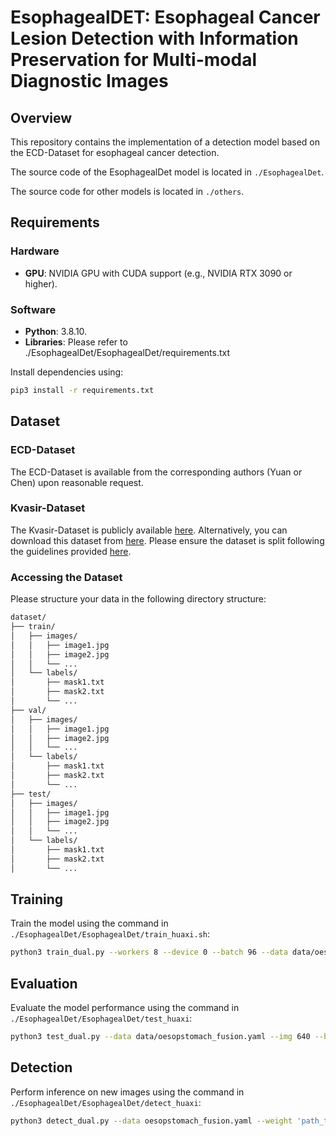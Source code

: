# **EsophagealDET: Esophageal Cancer Lesion Detection with Information Preservation for Multi-modal Diagnostic Images**

## **Overview**
This repository contains the implementation of a detection model based on the ECD-Dataset for esophageal cancer detection.

The source code of the EsophagealDet model is located in `./EsophagealDet`.

The source code for other models is located in `./others`.

## **Requirements**
### **Hardware**
- **GPU**: NVIDIA GPU with CUDA support (e.g., NVIDIA RTX 3090 or higher).

### **Software**
- **Python**: 3.8.10.
- **Libraries**:
  Please refer to ./EsophagealDet/EsophagealDet/requirements.txt

Install dependencies using:
```bash
pip3 install -r requirements.txt
```

## **Dataset**
### **ECD-Dataset**
The ECD-Dataset is available from the corresponding authors (Yuan or Chen) upon reasonable request.

### **Kvasir-Dataset**
The Kvasir-Dataset is publicly available [here](https://datasets.simula.no/kvasir/). Alternatively, you can download this dataset from [here](https://www.kaggle.com/datasets/meetnagadia/kvasir-dataset). Please ensure the dataset is split following the guidelines provided [here](https://github.com/DengPingFan/PraNet).

### **Accessing the Dataset**
Please structure your data in the following directory structure:
```bash
dataset/
├── train/
│   ├── images/
│   │   ├── image1.jpg
│   │   ├── image2.jpg
│   │   └── ...
│   └── labels/
│       ├── mask1.txt
│       ├── mask2.txt
│       └── ...
├── val/
│   ├── images/
│   │   ├── image1.jpg
│   │   ├── image2.jpg
│   │   └── ...
│   └── labels/
│       ├── mask1.txt
│       ├── mask2.txt
│       └── ...
├── test/
│   ├── images/
│   │   ├── image1.jpg
│   │   ├── image2.jpg
│   │   └── ...
│   └── labels/
│       ├── mask1.txt
│       ├── mask2.txt
│       └── ...
```

## **Training**
Train the model using the command in `./EsophagealDet/EsophagealDet/train_huaxi.sh`:
```bash
python3 train_dual.py --workers 8 --device 0 --batch 96 --data data/oesopstomach_fusion.yaml --img 640 --cfg models/detect/huaxi-det.yaml --weights '' --hyp hyp.scratch-high-huaxi-aug.yaml --min-items 0 --epochs 500 --name EsophagealDet
```

## **Evaluation**
Evaluate the model performance  using the command in `./EsophagealDet/EsophagealDet/test_huaxi`:
```bash
python3 test_dual.py --data data/oesopstomach_fusion.yaml --img 640 --batch 32 --conf 0.001 --iou 0.7 --device 0 --weights 'path_to_weights' --name EsophagealDet --task test
```

## **Detection**
Perform inference on new images using the command in `./EsophagealDet/EsophagealDet/detect_huaxi`:
```bash
python3 detect_dual.py --data oesopstomach_fusion.yaml --weight 'path_to_your_weights' --name detection
```
